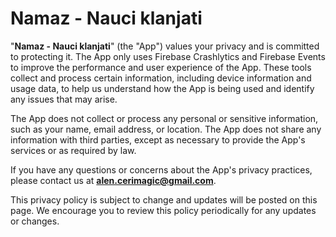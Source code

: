 # Namaz - Nauci klanjati
"**Namaz - Nauci klanjati**" (the "App") values your privacy and is committed to protecting it. The App only uses Firebase Crashlytics and Firebase Events to improve the performance and user experience of the App. These tools collect and process certain information, including device information and usage data, to help us understand how the App is being used and identify any issues that may arise.

The App does not collect or process any personal or sensitive information, such as your name, email address, or location. The App does not share any information with third parties, except as necessary to provide the App's services or as required by law.

If you have any questions or concerns about the App's privacy practices, please contact us at **alen.cerimagic@gmail.com**.

This privacy policy is subject to change and updates will be posted on this page. We encourage you to review this policy periodically for any updates or changes.
